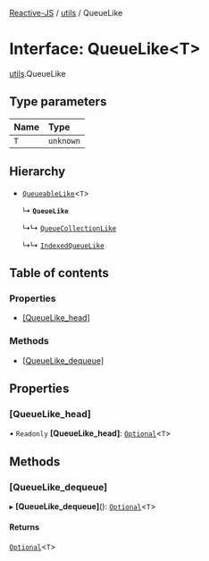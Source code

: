 [Reactive-JS](../README.md) / [utils](../modules/utils.md) / QueueLike

# Interface: QueueLike<T\>

[utils](../modules/utils.md).QueueLike

## Type parameters

| Name | Type |
| :------ | :------ |
| `T` | `unknown` |

## Hierarchy

- [`QueueableLike`](utils.QueueableLike.md)<`T`\>

  ↳ **`QueueLike`**

  ↳↳ [`QueueCollectionLike`](utils.QueueCollectionLike.md)

  ↳↳ [`IndexedQueueLike`](utils.IndexedQueueLike.md)

## Table of contents

### Properties

- [[QueueLike\_head]](utils.QueueLike.md#[queuelike_head])

### Methods

- [[QueueLike\_dequeue]](utils.QueueLike.md#[queuelike_dequeue])

## Properties

### [QueueLike\_head]

• `Readonly` **[QueueLike\_head]**: [`Optional`](../modules/functions.md#optional)<`T`\>

## Methods

### [QueueLike\_dequeue]

▸ **[QueueLike_dequeue]**(): [`Optional`](../modules/functions.md#optional)<`T`\>

#### Returns

[`Optional`](../modules/functions.md#optional)<`T`\>
